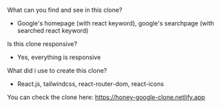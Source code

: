 What can you find and see in this clone?

- Google's homepage (with react keyword), google's searchpage (with searched react keyword)

Is this clone responsive?

- Yes, everything is responsive

What did i use to create this clone?

- React.js, tailwindcss, react-router-dom, react-icons

You can check the clone here: https://honey-google-clone.netlify.app
